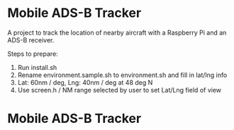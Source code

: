 # Mobile ADS-B Tracker 
A project to track the location of nearby aircraft with a Raspberry Pi and an ADS-B receiver.

Steps to prepare:
1. Run install.sh
2. Rename environment.sample.sh to environment.sh and fill in lat/lng info
3. Lat: 60nm / deg, Lng: 40nm / deg at 48 deg N
4. Use screen.h / NM range selected by user to set Lat/Lng field of view

# Mobile ADS-B Tracker 
